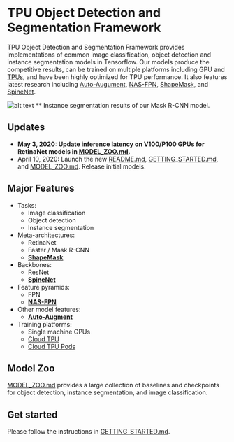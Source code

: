 # TPU Object Detection and Segmentation Framework

TPU Object Detection and Segmentation Framework provides implementations of
common image classification, object detection and instance segmentation models in Tensorflow.
Our models produce the competitive results,
can be trained on multiple platforms including GPU and [TPUs](https://cloud.google.com/tpu),
and have been highly optimized for TPU performance.
It also features latest research including
[Auto-Augument](https://arxiv.org/abs/1805.09501),
[NAS-FPN](https://arxiv.org/abs/1904.07392),
[ShapeMask](https://arxiv.org/abs/1904.03239), and
[SpineNet](https://arxiv.org/abs/1912.05027).

![alt text](https://storage.googleapis.com/gweb-cloudblog-publish/images/Mask_R-CNN_instance_segmentation_results..max-2000x2000.png)
 ** Instance segmentation results of our Mask R-CNN model.


## Updates
* **May 3, 2020: Update inference latency on V100/P100 GPUs for RetinaNet models in
[MODEL_ZOO.md](https://github.com/chudur-budur/tpu/blob/master/models/official/detection/MODEL_ZOO.md).**
* April 10, 2020: Launch the new
[README.md](https://github.com/chudur-budur/tpu/blob/master/models/official/detection/README.md),
[GETTING_STARTED.md](https://github.com/chudur-budur/tpu/blob/master/models/official/detection/GETTING_STARTED.md), and
[MODEL_ZOO.md](https://github.com/chudur-budur/tpu/blob/master/models/official/detection/MODEL_ZOO.md).
Release initial models.

## Major Features

* Tasks:
  - Image classification
  - Object detection
  - Instance segmentation
* Meta-architectures:
  - RetinaNet
  - Faster / Mask R-CNN
  - **[ShapeMask](https://arxiv.org/abs/1904.03239)**
* Backbones:
  - ResNet
  - **[SpineNet](https://arxiv.org/abs/1912.05027)**
* Feature pyramids:
  - FPN
  - **[NAS-FPN](https://arxiv.org/abs/1904.07392)**
* Other model features:
  - **[Auto-Augment](https://arxiv.org/abs/1805.09501)**
* Training platforms:
  - Single machine GPUs
  - [Cloud TPU](https://cloud.google.com/tpu)
  - [Cloud TPU Pods](https://cloud.google.com/blog/products/ai-machine-learning/googles-scalable-supercomputers-for-machine-learning-cloud-tpu-pods-are-now-publicly-available-in-beta)


## Model Zoo

[MODEL_ZOO.md](https://github.com/chudur-budur/tpu/blob/master/models/official/detection/MODEL_ZOO.md)
provides a large collection of baselines and checkpoints for object detection, instance segmentation, and image classification.


## Get started

Please follow the instructions in [GETTING_STARTED.md](https://github.com/chudur-budur/tpu/blob/master/models/official/detection/GETTING_STARTED.md).
